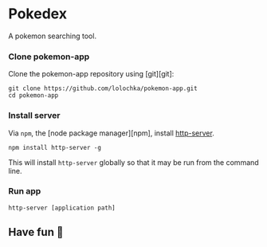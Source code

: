 # Pokedex 

A pokemon searching tool.


### Clone pokemon-app

Clone the pokemon-app repository using [git][git]:

```
git clone https://github.com/lolochka/pokemon-app.git
cd pokemon-app
```

### Install server

Via `npm`, the [node package manager][npm], install [http-server](https://github.com/indexzero/http-server).

```
npm install http-server -g
```

This will install `http-server` globally so that it may be run from the command line.


### Run app

```
http-server [application path]
```

## Have fun :clap:
